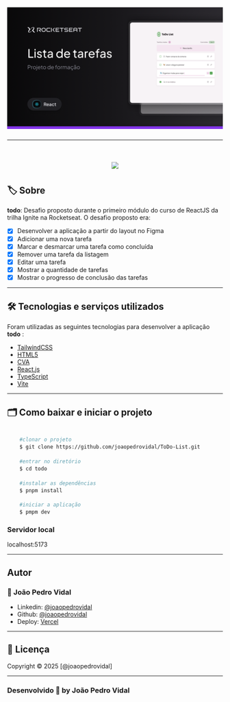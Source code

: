 <h1 align="center">
    <img src="src/assets/images/Thumbnail.png"> 
</h1>

---

<h1 align="center">
    <img src="src/assets/sem-tarefa.png" width="600px"> 
</h1>

## 🏷️ Sobre 
**todo**: Desafio proposto durante o primeiro módulo do curso de ReactJS da trilha Ignite na Rocketseat.
O desafio proposto era:
- [x] Desenvolver a aplicação a partir do layout no Figma
- [x] Adicionar uma nova tarefa
- [x] Marcar e desmarcar uma tarefa como concluída
- [x] Remover uma tarefa da listagem
- [x] Editar uma tarefa 
- [x] Mostrar a quantidade de tarefas 
- [x] Mostrar o progresso de conclusão das tarefas

---

## 🛠️ Tecnologias e serviços utilizados
Foram utilizadas as seguintes tecnologias para desenvolver a aplicação **todo** :

- [TailwindCSS](https://tailwindcss.com/)
- [HTML5](https://html.com/)
- [CVA](https://cva.style/docs)
- [React.js](https://pt-br.reactjs.org/)
- [TypeScript](https://www.typescriptlang.org/)
- [Vite](https://www.vitetlang.org/)


---

## 🗂️ Como baixar e iniciar o projeto 

```bash

    #clonar o projeto
    $ git clone https://github.com/joaopedrovidal/ToDo-List.git

    #entrar no diretório
    $ cd todo

    #instalar as dependências
    $ pnpm install

    #iniciar a aplicação
    $ pmpm dev
```
### Servidor local
localhost:5173

---

## Autor
### 👤 João Pedro Vidal

- Linkedin: [@joaopedrovidal](https://www.linkedin.com/in/jo%C3%A3opedrovidaldossantos/)
- Github: [@joaopedrovidal](https://github.com/joaopedrovidal)
- Deploy: [Vercel](https://todo-list-six-phi-71.vercel.app/)

---
## 📝 Licença
Copyright © 2025 [@joaopedrovidal]

---

### Desenvolvido 💜 by João Pedro Vidal
